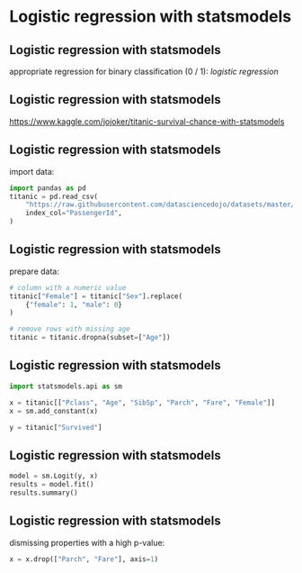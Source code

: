 # Logistic regression with statsmodels

## Logistic regression with statsmodels

appropriate regression for binary classification (0 / 1): _logistic regression_

## Logistic regression with statsmodels

https://www.kaggle.com/jojoker/titanic-survival-chance-with-statsmodels

## Logistic regression with statsmodels

import data:

```py
import pandas as pd
titanic = pd.read_csv(
    "https://raw.githubusercontent.com/datasciencedojo/datasets/master/titanic.csv",
    index_col="PassengerId",
)
```

## Logistic regression with statsmodels

prepare data:

```py
# column with a numeric value
titanic["Female"] = titanic["Sex"].replace(
    {"female": 1, "male": 0}
)

# remove rows with missing age
titanic = titanic.dropna(subset=["Age"])
```

## Logistic regression with statsmodels

```py
import statsmodels.api as sm

x = titanic[["Pclass", "Age", "SibSp", "Parch", "Fare", "Female"]]
x = sm.add_constant(x)

y = titanic["Survived"]
```

## Logistic regression with statsmodels

```py
model = sm.Logit(y, x)
results = model.fit()
results.summary()
```

## Logistic regression with statsmodels

dismissing properties with a high p-value:

```py
x = x.drop(["Parch", "Fare"], axis=1)
```
